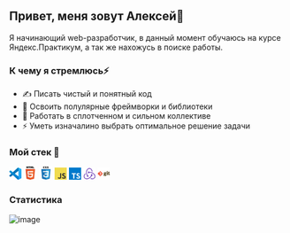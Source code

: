 ## Привет, меня зовут Алексей👋

Я начинающий web-разработчик, в данный момент обучаюсь на курсе Яндекс.Практикум, а так же нахожусь в поиске работы.

### К чему я стремлюсь⚡

- ✍️ Писать чистый и понятный код
- 🔭 Освоить полулярные фреймворки и библиотеки
- 👯 Работать в сплотченном и сильном коллективе
- ⚡ Уметь изначалино выбрать оптимальное решение задачи

### Мой стек 🧰

<p>
<img src="https://raw.githubusercontent.com/github/explore/80688e429a7d4ef2fca1e82350fe8e3517d3494d/topics/visual-studio-code/visual-studio-code.png" alt="VS Code" height="22">
<img src="https://raw.githubusercontent.com/github/explore/80688e429a7d4ef2fca1e82350fe8e3517d3494d/topics/html/html.png" alt="HTML" height="24">
<img src="https://raw.githubusercontent.com/github/explore/80688e429a7d4ef2fca1e82350fe8e3517d3494d/topics/css/css.png" alt="CSS" height="24" >
<img src="https://raw.githubusercontent.com/github/explore/80688e429a7d4ef2fca1e82350fe8e3517d3494d/topics/javascript/javascript.png" alt="Javascript" height="22">
<img src="https://raw.githubusercontent.com/github/explore/80688e429a7d4ef2fca1e82350fe8e3517d3494d/topics/typescript/typescript.png" alt="Typescript" height="22">
<img src="https://raw.githubusercontent.com/github/explore/80688e429a7d4ef2fca1e82350fe8e3517d3494d/topics/redux/redux.png" alt="Redux" height="22">
<img src="https://raw.githubusercontent.com/github/explore/80688e429a7d4ef2fca1e82350fe8e3517d3494d/topics/git/git.png" alt="git" height="22">
</p>

### Статистика

![image](https://www.codewars.com/users/Allxy/badges/large)
